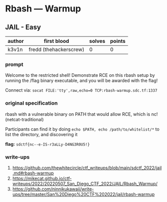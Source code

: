# Rbash — Warmup
## JAIL - Easy
| author | first blood | solves | points |
|--------| --- | --- | --- |
| k3v1n  | fredd (thehackerscrew) | 0 | 0 |
### prompt
Welcome to the restricted shell! Demonstrate RCE on this rbash setup by running the  /flag binary executable, and you will be awarded with the flag!

Connect via: `socat FILE:'tty',raw,echo=0 TCP:rbash-warmup.sdc.tf:1337`

### original specification
rbash with a vulnerable binary on PATH that would allow RCE, which is nc! (netcat-traditional)

Participants can find it by doing `echo $PATH, echo /path/to/whitelist/*` to list the directory, and discovering it

**flag:** `sdctf{nc--e-IS-r3aLLy-D4NG3R0U5!}`

### write-ups
1. https://github.com/thewhitecircle/ctf_writeups/blob/main/sdctf_2022/jail.md#rbash-warmup
2. https://mikecat.github.io/ctf-writeups/2022/20220507_San_Diego_CTF_2022/JAIL/Rbash_Warmup/
3. https://github.com/ninnikukawaii/write-ups/tree/master/San%20Diego%20CTF%202022/jail/rbash-warmup